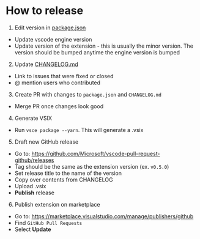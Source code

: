 # How to release

1. Edit version in [package.json](https://github.com/Microsoft/vscode-pull-request-github/blob/master/package.json)
  - Update vscode engine version
  - Update version of the extension - this is usually the minor version. The version should be bumped anytime the engine version is bumped


2. Update [CHANGELOG.md](https://github.com/Microsoft/vscode-pull-request-github/blob/master/CHANGELOG.md)
  - Link to issues that were fixed or closed
  - @ mention users who contributed


3. Create PR with changes to `package.json` and `CHANGELOG.md`
  - Merge PR once changes look good


4. Generate VSIX
  - Run `vsce package --yarn`. This will generate a .vsix


5. Draft new GitHub release
  - Go to: https://github.com/Microsoft/vscode-pull-request-github/releases
  - Tag should be the same as the extension version (ex. `v0.5.0`)
  - Set release title to the name of the version
  - Copy over contents from CHANGELOG
  - Upload .vsix
  - **Publish** release


6. Publish extension on marketplace
  - Go to: https://marketplace.visualstudio.com/manage/publishers/github
  - Find `GitHub Pull Requests`
  - Select **Update**
